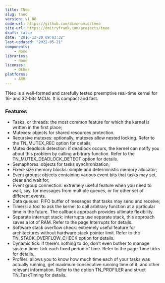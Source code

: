```yaml
---
title: TNeo
slug: tneo
version: v1.08
code-url: https://github.com/dimonomid/tneo
site-url: https://dmitryfrank.com/projects/tneo
draft: false
date: "2016-12-20 09:03:32"
last-updated: "2022-05-21"
components:
    - None
libraries:
    - None
licenses:
    - Other
platforms:
    - ARM
---
```

TNeo is a well-formed and carefully tested preemptive real-time kernel for 16- and 32-bits MCUs. It is compact and fast.

<!--more-->

### Features
- Tasks, or threads: the most common feature for which the kernel is written in the first place;
- Mutexes: objects for shared resources protection.
- Recursive mutexes: optionally, mutexes allow nested locking. Refer to the TN_MUTEX_REC option for details;
- Mutex deadlock detection: if deadlock occurs, the kernel can notify you about this problem by calling arbitrary function. Refer to the TN_MUTEX_DEADLOCK_DETECT option for details.
- Semaphores: objects for tasks synchronization;
- Fixed-size memory blocks: simple and deterministic memory allocator;
- Event groups: objects containing various event bits that tasks may set, clear and wait for;
- Event group connection: extremely useful feature when you need to wait, say, for messages from multiple queues, or for other set of different events.
- Data queues: FIFO buffer of messages that tasks may send and receive;
- Timers: a tool to ask the kernel to call arbitrary function at a particular time in the future. The callback approach provides ultimate flexibility.
- Separate interrupt stack: interrupts use separate stack, this approach saves a lot of RAM. Refer to the page Interrupts for details.
- Software stack overflow check: extremely useful feature for architectures without hardware stack pointer limit. Refer to the TN_STACK_OVERFLOW_CHECK option for details.
- Dynamic tick: if there's nothing to do, don't even bother to manage system timer tick each fixed period of time. Refer to the page Time ticks for details.
- Profiler: allows you to know how much time each of your tasks was actually running, get maximum consecutive running time of it, and other relevant information. Refer to the option TN_PROFILER and struct TN_TaskTiming for details.


